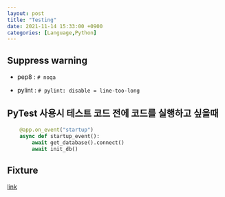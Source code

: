```yaml
---
layout: post
title: "Testing"
date: 2021-11-14 15:33:00 +0900
categories: [Language,Python]
---
```


## Suppress warning

- pep8 : `# noqa`

- pylint : `# pylint: disable = line-too-long`

## PyTest 사용시 테스트 코드 전에 코드를 실행하고 싶을때
``` python
    @app.on_event("startup")
    async def startup_event():
        await get_database().connect()
        await init_db()
```

## Fixture
[link](https://betterprogramming.pub/understand-5-scopes-of-pytest-fixtures-1b607b5c19ed)